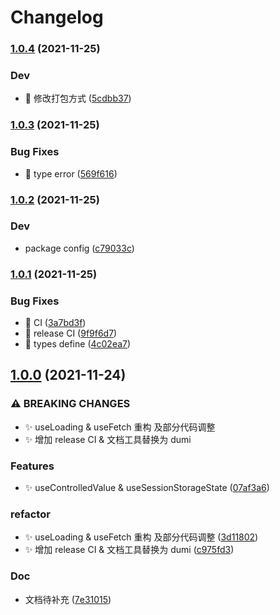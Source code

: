 # Changelog

### [1.0.4](https://www.github.com/shiheng-fe/hooks/compare/v1.0.3...v1.0.4) (2021-11-25)


### Dev

* :construction_worker: 修改打包方式 ([5cdbb37](https://www.github.com/shiheng-fe/hooks/commit/5cdbb374ae7286ab2eb55cff8dc4f920fc22b7ec))

### [1.0.3](https://www.github.com/shiheng-fe/hooks/compare/v1.0.2...v1.0.3) (2021-11-25)


### Bug Fixes

* :bug: type error ([569f616](https://www.github.com/shiheng-fe/hooks/commit/569f6164d83ae6dec140150c67d46ea9a05b6dac))

### [1.0.2](https://www.github.com/shiheng-fe/hooks/compare/v1.0.1...v1.0.2) (2021-11-25)


### Dev

* package config ([c79033c](https://www.github.com/shiheng-fe/hooks/commit/c79033cae684fda54ea8e3a56f44ca4bc616eea1))

### [1.0.1](https://www.github.com/shiheng-fe/hooks/compare/v1.0.0...v1.0.1) (2021-11-25)


### Bug Fixes

* :bug: CI ([3a7bd3f](https://www.github.com/shiheng-fe/hooks/commit/3a7bd3f9b335c26250c1603fa213730d2cfa94a0))
* :bug: release CI ([9f9f6d7](https://www.github.com/shiheng-fe/hooks/commit/9f9f6d7a2bd5efa51ae4eb8f07f61f39e055d35e))
* :bug: types define ([4c02ea7](https://www.github.com/shiheng-fe/hooks/commit/4c02ea749bc53ef9ddd0585f95f7125ce77b4045))

## [1.0.0](https://www.github.com/shiheng-fe/hooks/compare/v0.0.15...v1.0.0) (2021-11-24)


### ⚠ BREAKING CHANGES

* :sparkles: useLoading & useFetch 重构 及部分代码调整
* :sparkles: 增加 release CI & 文档工具替换为 dumi

### Features

* :sparkles: useControlledValue & useSessionStorageState ([07af3a6](https://www.github.com/shiheng-fe/hooks/commit/07af3a65bfdb97032680f95e2e7b7c26a70e8ecd))


### refactor

* :sparkles: useLoading & useFetch 重构 及部分代码调整 ([3d11802](https://www.github.com/shiheng-fe/hooks/commit/3d11802416092bf160d34e8dc2df34b11a04d2a6))
* :sparkles: 增加 release CI & 文档工具替换为 dumi ([c975fd3](https://www.github.com/shiheng-fe/hooks/commit/c975fd396988f8be31a3b70949ff3abf9d293d8f))


### Doc

* 文档待补充 ([7e31015](https://www.github.com/shiheng-fe/hooks/commit/7e31015468bfeb08ba33a7fc367fd81e962c4d65))
